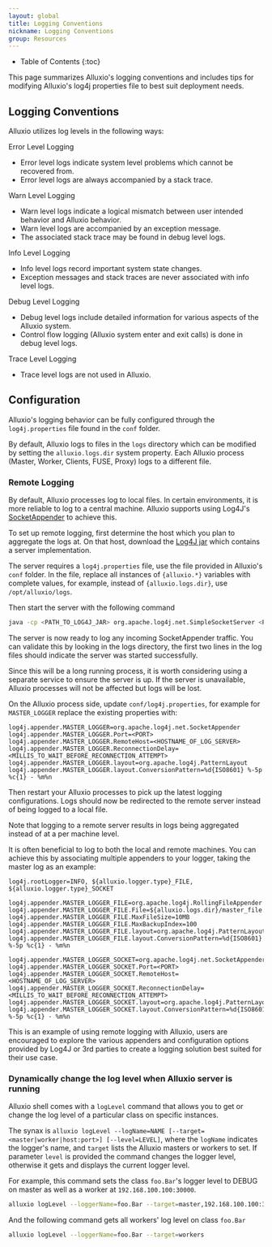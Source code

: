 ```yaml
---
layout: global
title: Logging Conventions
nickname: Logging Conventions
group: Resources
---
```


* Table of Contents
{:toc}

This page summarizes Alluxio's logging conventions and includes tips for modifying Alluxio's log4j
properties file to best suit deployment needs.

## Logging Conventions

Alluxio utilizes log levels in the following ways:

Error Level Logging

* Error level logs indicate system level problems which cannot be recovered from.
* Error level logs are always accompanied by a stack trace.

Warn Level Logging

* Warn level logs indicate a logical mismatch between user intended behavior and Alluxio behavior.
* Warn level logs are accompanied by an exception message.
* The associated stack trace may be found in debug level logs.

Info Level Logging

* Info level logs record important system state changes.
* Exception messages and stack traces are never associated with info level logs.

Debug Level Logging

* Debug level logs include detailed information for various aspects of the Alluxio system.
* Control flow logging (Alluxio system enter and exit calls) is done in debug level logs.

Trace Level Logging

* Trace level logs are not used in Alluxio.

## Configuration

Alluxio's logging behavior can be fully configured through the `log4j.properties` file found in the
`conf` folder.

By default, Alluxio logs to files in the `logs` directory which can be modified by setting the
`alluxio.logs.dir` system property. Each Alluxio process (Master, Worker, Clients, FUSE, Proxy)
logs to a different file.

### Remote Logging

By default, Alluxio processes log to local files. In certain environments, it is more reliable to
log to a central machine. Alluxio supports using Log4J's
[SocketAppender](https://logging.apache.org/log4j/1.2/apidocs/org/apache/log4j/net/SocketAppender.html)
to achieve this.

To set up remote logging, first determine the host which you plan to aggregate the logs at. On that
host, download the [Log4J jar](https://mvnrepository.com/artifact/log4j/log4j/1.2.17) which contains
a server implementation.

The server requires a `log4j.properties` file, use the file provided in Alluxio's `conf` folder. In
the file, replace all instances of `{alluxio.*}` variables with complete values, for example,
instead of `{alluxio.logs.dir}`, use `/opt/alluxio/logs`.

Then start the server with the following command

```bash
java -cp <PATH_TO_LOG4J_JAR> org.apache.log4j.net.SimpleSocketServer <PORT> <PATH_TO_LOG4J_PROPERTIES>
```

The server is now ready to log any incoming SocketAppender traffic. You can validate this by looking
in the logs directory, the first two lines in the log files should indicate the server was started
successfully.

Since this will be a long running process, it is worth considering using a separate service to
ensure the server is up. If the server is unavailable, Alluxio processes will not be affected but
logs will be lost.

On the Alluxio process side, update `conf/log4j.properties`, for example for `MASTER_LOGGER` replace
the existing properties with:

```
log4j.appender.MASTER_LOGGER=org.apache.log4j.net.SocketAppender
log4j.appender.MASTER_LOGGER.Port=<PORT>
log4j.appender.MASTER_LOGGER.RemoteHost=<HOSTNAME_OF_LOG_SERVER>
log4j.appender.MASTER_LOGGER.ReconnectionDelay=<MILLIS_TO_WAIT_BEFORE_RECONNECTION_ATTEMPT>
log4j.appender.MASTER_LOGGER.layout=org.apache.log4j.PatternLayout
log4j.appender.MASTER_LOGGER.layout.ConversionPattern=%d{ISO8601} %-5p %c{1} - %m%n
```

Then restart your Alluxio processes to pick up the latest logging configurations. Logs should now be
redirected to the remote server instead of being logged to a local file.

Note that logging to a remote server results in logs being aggregated instead of at a per machine
level.

It is often beneficial to log to both the local and remote machines. You can achieve this by
associating multiple appenders to your logger, taking the master log as an example:

```
log4j.rootLogger=INFO, ${alluxio.logger.type}_FILE, ${alluxio.logger.type}_SOCKET

log4j.appender.MASTER_LOGGER_FILE=org.apache.log4j.RollingFileAppender
log4j.appender.MASTER_LOGGER_FILE.File=${alluxio.logs.dir}/master_file.log
log4j.appender.MASTER_LOGGER_FILE.MaxFileSize=10MB
log4j.appender.MASTER_LOGGER_FILE.MaxBackupIndex=100
log4j.appender.MASTER_LOGGER_FILE.layout=org.apache.log4j.PatternLayout
log4j.appender.MASTER_LOGGER_FILE.layout.ConversionPattern=%d{ISO8601} %-5p %c{1} - %m%n

log4j.appender.MASTER_LOGGER_SOCKET=org.apache.log4j.net.SocketAppender
log4j.appender.MASTER_LOGGER_SOCKET.Port=<PORT>
log4j.appender.MASTER_LOGGER_SOCKET.RemoteHost=<HOSTNAME_OF_LOG_SERVER>
log4j.appender.MASTER_LOGGER_SOCKET.ReconnectionDelay=<MILLIS_TO_WAIT_BEFORE_RECONNECTION_ATTEMPT>
log4j.appender.MASTER_LOGGER_SOCKET.layout=org.apache.log4j.PatternLayout
log4j.appender.MASTER_LOGGER_SOCKET.layout.ConversionPattern=%d{ISO8601} %-5p %c{1} - %m%n
```

This is an example of using remote logging with Alluxio, users are encouraged to explore the various
appenders and configuration options provided by Log4J or 3rd parties to create a logging solution
best suited for their use case.

### Dynamically change the log level when Alluxio server is running

Alluxio shell comes with a `logLevel` command that allows you to get or change the log level of a particular class on specific
instances.

The synax is `alluxio logLevel --logName=NAME [--target=<master|worker|host:port>] [--level=LEVEL]`, where the `logName`
indicates the logger's name, and `target` lists the Alluxio masters or workers to set. If parameter `level` is provided the command
changes the logger level, otherwise it gets and displays the current logger level.

For example, this command sets the class `foo.Bar`'s logger level to DEBUG on master as well as a worker at `192.168.100.100:30000`.

```bash
alluxio logLevel --loggerName=foo.Bar --target=master,192.168.100.100:30000 --level=DEBUG
```

And the following command gets all workers' log level on class `foo.Bar`
```bash
alluxio logLevel --loggerName=foo.Bar --target=workers
```
